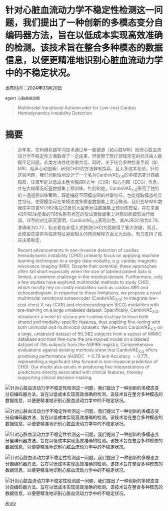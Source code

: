 # 针对心脏血流动力学不稳定性检测这一问题，我们提出了一种创新的多模态变分自编码器方法，旨在以低成本实现高效准确的检测。该技术旨在整合多种模态的数据信息，以便更精准地识别心脏血流动力学中的不稳定状况。

发布时间：2024年03月20日

`Agent` `心脏疾病诊断`

> Multimodal Variational Autoencoder for Low-cost Cardiac Hemodynamics Instability Detection

# 摘要

> 近年来，在利用机器学习技术通过单一数据源（如心脏MRI）检测心脏血流动力学不稳定性方面取得了一定成果，但受限于医疗领域常见的标注病人数据不足问题，此类方法往往效果欠佳。同时，关于结合多种检查手段（如MRI、超声心动图等）研究CHDI的方法鲜有探索，且大多成本高昂。针对这些问题，我们创新性地设计了一个名为$\text{CardioVAE}_\text{X,G}$的多模态变分自编码器，该模型能以低成本整合胸部X光片（CXR）和心电图（ECG）信息，并在大规模无标签数据集上预训练。特别的是，$\text{CardioVAE}_\text{X,G}$采用了独特的三通道预训练策略，既能捕捉不同模态间的共享特征，也能提取模态特异性特征，使得模型可在单模态或多模态数据集上灵活微调。我们在MIMIC数据库中包含50,982名受试者的大型未标注数据集上预训练模型，并在来自ASPIRE注册库的795名带有标签的受试者数据集上对预训练模型进行微调。详尽的对比研究表明，$\text{CardioVAE}_\text{X,G}$表现出色，其AUROC值为0.79，准确率为0.77，标志着在非侵入式预测CHDI方面取得了重大突破。而且，此模型在提供与临床特征紧密相关的预测解释方面尤为出色，有力支持了临床决策制定。

> Recent advancements in non-invasive detection of cardiac hemodynamic instability (CHDI) primarily focus on applying machine learning techniques to a single data modality, e.g. cardiac magnetic resonance imaging (MRI). Despite their potential, these approaches often fall short especially when the size of labeled patient data is limited, a common challenge in the medical domain. Furthermore, only a few studies have explored multimodal methods to study CHDI, which mostly rely on costly modalities such as cardiac MRI and echocardiogram. In response to these limitations, we propose a novel multimodal variational autoencoder ($\text{CardioVAE}_\text{X,G}$) to integrate low-cost chest X-ray (CXR) and electrocardiogram (ECG) modalities with pre-training on a large unlabeled dataset. Specifically, $\text{CardioVAE}_\text{X,G}$ introduces a novel tri-stream pre-training strategy to learn both shared and modality-specific features, thus enabling fine-tuning with both unimodal and multimodal datasets. We pre-train $\text{CardioVAE}_\text{X,G}$ on a large, unlabeled dataset of $50,982$ subjects from a subset of MIMIC database and then fine-tune the pre-trained model on a labeled dataset of $795$ subjects from the ASPIRE registry. Comprehensive evaluations against existing methods show that $\text{CardioVAE}_\text{X,G}$ offers promising performance (AUROC $=0.79$ and Accuracy $=0.77$), representing a significant step forward in non-invasive prediction of CHDI. Our model also excels in producing fine interpretations of predictions directly associated with clinical features, thereby supporting clinical decision-making.

![针对心脏血流动力学不稳定性检测这一问题，我们提出了一种创新的多模态变分自编码器方法，旨在以低成本实现高效准确的检测。该技术旨在整合多种模态的数据信息，以便更精准地识别心脏血流动力学中的不稳定状况。](../../../paper_images/2403.13658/x1.png)

![针对心脏血流动力学不稳定性检测这一问题，我们提出了一种创新的多模态变分自编码器方法，旨在以低成本实现高效准确的检测。该技术旨在整合多种模态的数据信息，以便更精准地识别心脏血流动力学中的不稳定状况。](../../../paper_images/2403.13658/ecg_0.png)

![针对心脏血流动力学不稳定性检测这一问题，我们提出了一种创新的多模态变分自编码器方法，旨在以低成本实现高效准确的检测。该技术旨在整合多种模态的数据信息，以便更精准地识别心脏血流动力学中的不稳定状况。](../../../paper_images/2403.13658/ecg_1.png)

![针对心脏血流动力学不稳定性检测这一问题，我们提出了一种创新的多模态变分自编码器方法，旨在以低成本实现高效准确的检测。该技术旨在整合多种模态的数据信息，以便更精准地识别心脏血流动力学中的不稳定状况。](../../../paper_images/2403.13658/x_0.png)

![针对心脏血流动力学不稳定性检测这一问题，我们提出了一种创新的多模态变分自编码器方法，旨在以低成本实现高效准确的检测。该技术旨在整合多种模态的数据信息，以便更精准地识别心脏血流动力学中的不稳定状况。](../../../paper_images/2403.13658/x_1.png)

[Arxiv](https://arxiv.org/abs/2403.13658)